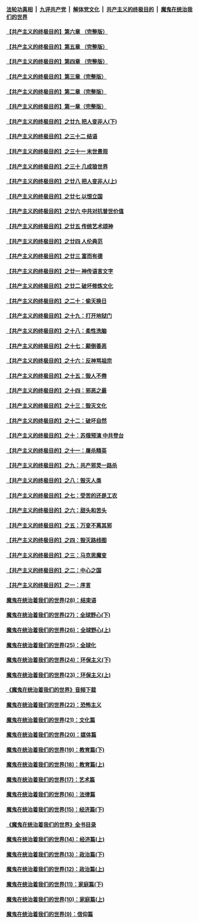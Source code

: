 ####  [法轮功真相](../../../../basic/blob/master/README.md?t=05101701) &nbsp;|&nbsp; [九评共产党](../../../../9ping.md/blob/master/README.md?t=05101701) &nbsp;|&nbsp; [解体党文化](../../../../jtdwh.md/blob/master/README.md?t=05101701)  &nbsp;|&nbsp; [共产主义的终极目的](../../../../gczydzjmd.md/blob/master/README.md?t=05101701) &nbsp;|&nbsp; [魔鬼在统治我们的世界](../../../../mgztzwmdsj.md/blob/master/README.md?t=05101701) 

#### [【共产主义的终极目的】第六章 （完整版）](../pages/nsc422/n11428913.md?t=05101701) 

#### [【共产主义的终极目的】第五章 （完整版）](../pages/nsc422/n11428912.md?t=05101701) 

#### [【共产主义的终极目的】第四章 （完整版）](../pages/nsc422/n11428907.md?t=05101701) 

#### [【共产主义的终极目的】第三章（完整版）](../pages/nsc422/n11428848.md?t=05101701) 

#### [【共产主义的终极目的】第二章（完整版）](../pages/nsc422/n11428831.md?t=05101701) 

#### [【共产主义的终极目的】第一章（完整版）](../pages/nsc422/n11417651.md?t=05101701) 

#### [【共产主义的终极目的】之廿九 把人变非人(下)](../pages/nsc422/n11344140.md?t=05101701) 

#### [【共产主义的终极目的】之三十二 结语](../pages/nsc422/n11360535.md?t=05101701) 

#### [【共产主义的终极目的】之三十一 末世景观](../pages/nsc422/n11351129.md?t=05101701) 

#### [【共产主义的终极目的】之三十 几成狼世界](../pages/nsc422/n11348280.md?t=05101701) 

#### [【共产主义的终极目的】之廿八 把人变非人(上)](../pages/nsc422/n11340492.md?t=05101701) 

#### [【共产主义的终极目的】之廿七 以恨立国](../pages/nsc422/n11336944.md?t=05101701) 

#### [【共产主义的终极目的】之廿六 中共对抗普世价值](../pages/nsc422/n11324785.md?t=05101701) 

#### [【共产主义的终极目的】之廿五 传统艺术颂神](../pages/nsc422/n11296396.md?t=05101701) 

#### [【共产主义的终极目的】之廿四 人伦典范](../pages/nsc422/n11296397.md?t=05101701) 

#### [【共产主义的终极目的】之廿三 富而有德](../pages/nsc422/n11283598.md?t=05101701) 

#### [【共产主义的终极目的】之廿一 神传语言文字](../pages/nsc422/n11263265.md?t=05101701) 

#### [【共产主义的终极目的】之廿二 破坏修炼文化](../pages/nsc422/n11245728.md?t=05101701) 

#### [【共产主义的终极目的】之二十：偷天换日](../pages/nsc422/n11238846.md?t=05101701) 

#### [【共产主义的终极目的】之十九：打开地狱门](../pages/nsc422/n11206376.md?t=05101701) 

#### [【共产主义的终极目的】之十八：柔性洗脑](../pages/nsc422/n11199994.md?t=05101701) 

#### [【共产主义的终极目的】之十七：颠倒善恶](../pages/nsc422/n11179782.md?t=05101701) 

#### [【共产主义的终极目的】之十六：反神骂祖宗](../pages/nsc422/n11166798.md?t=05101701) 

#### [【共产主义的终极目的】之十五：毁人不倦](../pages/nsc422/n11166792.md?t=05101701) 

#### [【共产主义的终极目的】之十四：邪恶之最](../pages/nsc422/n11150249.md?t=05101701) 

#### [【共产主义的终极目的】之十三：毁灭文化](../pages/nsc422/n11135227.md?t=05101701) 

#### [【共产主义的终极目的】之十二：破坏自然](../pages/nsc422/n11135214.md?t=05101701) 

#### [【共产主义的终极目的】之十：苏俄预演 中共登台](../pages/nsc422/n11118424.md?t=05101701) 

#### [【共产主义的终极目的】之十一：屠杀精英](../pages/nsc422/n11118442.md?t=05101701) 

#### [【共产主义的终极目的】之九：共产邪灵一路杀](../pages/nsc422/n11114139.md?t=05101701) 

#### [【共产主义的终极目的】之八：毁灭人类](../pages/nsc422/n11108503.md?t=05101701) 

#### [【共产主义的终极目的】之七：受苦的还是工农](../pages/nsc422/n11101809.md?t=05101701) 

#### [【共产主义的终极目的】之六：甜头和苦头](../pages/nsc422/n11096971.md?t=05101701) 

#### [【共产主义的终极目的】之五：万变不离其邪](../pages/nsc422/n11091285.md?t=05101701) 

#### [【共产主义的终极目的】之四：毁灭路线图](../pages/nsc422/n11086284.md?t=05101701) 

#### [【共产主义的终极目的】之三：马克思魔变](../pages/nsc422/n11061941.md?t=05101701) 

#### [【共产主义的终极目的】之二：中心之国](../pages/nsc422/n11047728.md?t=05101701) 

#### [【共产主义的终极目的】之一：序言](../pages/nsc422/n11086077.md?t=05101701) 

#### [魔鬼在统治着我们的世界(28)：结束语](../pages/nsc422/n10936246.md?t=05101701) 

#### [魔鬼在统治着我们的世界(27)：全球野心(下)](../pages/nsc422/n10928319.md?t=05101701) 

#### [魔鬼在统治着我们的世界(26)：全球野心(上)](../pages/nsc422/n10900318.md?t=05101701) 

#### [魔鬼在统治着我们的世界(25)：全球化](../pages/nsc422/n10788205.md?t=05101701) 

#### [魔鬼在统治着我们的世界(24)：环保主义(下)](../pages/nsc422/n10695307.md?t=05101701) 

#### [魔鬼在统治着我们的世界(23)：环保主义(上)](../pages/nsc422/n10688613.md?t=05101701) 

#### [《魔鬼在统治着我们的世界》音频下载](../pages/nsc422/n10635553.md?t=05101701) 

#### [魔鬼在统治着我们的世界(22)：恐怖主义](../pages/nsc422/n10614727.md?t=05101701) 

#### [魔鬼在统治着我们的世界(21)：文化篇](../pages/nsc422/n10597706.md?t=05101701) 

#### [魔鬼在统治着我们的世界(20)：媒体篇](../pages/nsc422/n10586579.md?t=05101701) 

#### [魔鬼在统治着我们的世界(19)：教育篇(下)](../pages/nsc422/n10564808.md?t=05101701) 

#### [魔鬼在统治着我们的世界(18)：教育篇(上)](../pages/nsc422/n10526970.md?t=05101701) 

#### [魔鬼在统治着我们的世界(17)：艺术篇](../pages/nsc422/n10499093.md?t=05101701) 

#### [魔鬼在统治着我们的世界(16)：法律篇](../pages/nsc422/n10485969.md?t=05101701) 

#### [魔鬼在统治着我们的世界(15)：经济篇(下)](../pages/nsc422/n10469975.md?t=05101701) 

#### [《魔鬼在统治着我们的世界》全书目录](../pages/nsc422/n10464261.md?t=05101701) 

#### [魔鬼在统治着我们的世界(14)：经济篇(上)](../pages/nsc422/n10457370.md?t=05101701) 

#### [魔鬼在统治着我们的世界(13)：政治篇(下)](../pages/nsc422/n10448270.md?t=05101701) 

#### [魔鬼在统治着我们的世界(12)：政治篇(上)](../pages/nsc422/n10444576.md?t=05101701) 

#### [魔鬼在统治着我们的世界(11)：家庭篇(下)](../pages/nsc422/n10440961.md?t=05101701) 

#### [魔鬼在统治着我们的世界(10)：家庭篇(上)](../pages/nsc422/n10435448.md?t=05101701) 

#### [魔鬼在统治着我们的世界(9)：信仰篇](../pages/nsc422/n10432159.md?t=05101701) 

